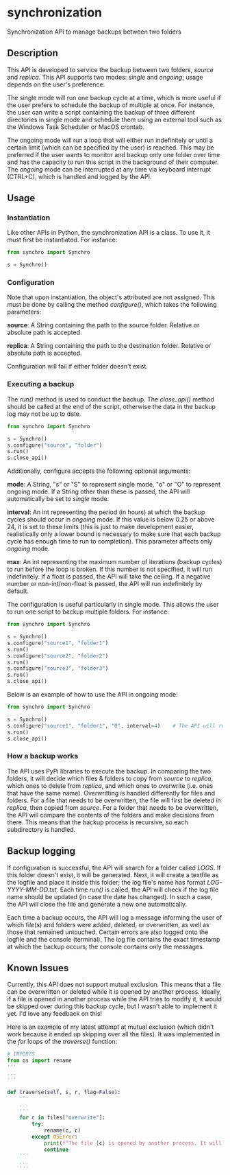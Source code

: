 # synchronization
Synchronization API to manage backups between two folders

## Description
This API is developed to service the backup between two folders, _source_ and _replica_. This API supports two modes: _single_ and _ongoing_; usage depends on the user's preference.

The single mode will run one backup cycle at a time, which is more useful if the user prefers to schedule the backup of multiple at once. For instance, the user can write a script containing the backup of three different directories in single mode and schedule them using an external tool such as the Windows Task Scheduler or MacOS crontab.

The ongoing mode will run a loop that will either run indefinitely or until a certain limit (which can be specified by the user) is reached. This may be preferred if the user wants to monitor and backup only one folder over time and has the capacity to run this script in the background of their computer. The _ongoing_ mode can be interrupted at any time via keyboard interrupt (CTRL+C), which is handled and logged by the API.

## Usage

### Instantiation

Like other APIs in Python, the synchronization API is a class. To use it, it must first be instantiated. For instance:
```python
from synchro import Synchro

s = Synchro()
```

### Configuration

Note that upon instantiation, the object's attributed are not assigned. This must be done by calling the method _configure()_, which takes the following parameters:

__source__: A String containing the path to the source folder. Relative or absolute path is accepted.

__replica__: A String containing the path to the destination folder. Relative or absolute path is accepted.

Configuration will fail if either folder doesn't exist.

### Executing a backup

The _run()_ method is used to conduct the backup. The _close_api()_ method should be called at the end of the script, otherwise the data in the backup log may not be up to date.

```python
from synchro import Synchro

s = Synchro()
s.configure("source", "folder")
s.run()
s.close_api()
```

Additionally, configure accepts the following optional arguments:


__mode__: A String, "s" or "S" to represent single mode, "o" or "O" to represent ongoing mode. If a String other than these is passed, the API will automatically be set to _single_ mode.


__interval__: An int representing the period (in hours) at which the backup cycles should occur in _ongoing_ mode. If this value is below 0.25 or above 24, it is set to these limits (this is just to make development easier, realistically only a lower bound is necessary to make sure that each backup cycle has enough time to run to completion). This parameter affects only _ongoing_ mode.


__max__: An int representing the maximum number of iterations (backup cycles) to run before the loop is broken. If this number is not specified, it will run indefinitely. If a float is passed, the API will take the ceiling. If a negative number or non-int/non-float is passed, the API will run indefinitely by default.



The configuration is useful particularly in single mode. This allows the user to run one script to backup multiple folders. For instance:

```python
from synchro import Synchro

s = Synchro()
s.configure("source1", "folder1")
s.run()
s.configure("source2", "folder2")
s.run()
s.configure("source3", "folder3")
s.run()
s.close_api()
```

Below is an example of how to use the API in ongoing mode:
```python
from synchro import Synchro

s = Synchro()
s.configure("source1", "folder1", "O", interval=4)    # The API will run a backup cycle every 4 hours, indefinitely
s.run()
s.close_api()
```

### How a backup works
The API uses PyPi libraries to execute the backup. In comparing the two folders, it will decide which files & folders to copy from _source_ to _replica_, which ones to delete from _replica_, and which ones to overwrite (i.e. ones that have the same name). Overwritting is handled differently for files and folders. For a file that needs to be overwritten, the file will first be deleted in _replica_, then copied from _source_. For a folder that needs to be overwritten, the API will compare the contents of the folders and make decisions from there. This means that the backup process is recursive, so each subdirectory is handled.

## Backup logging
If configuration is successful, the API will search for a folder called _LOGS_. If this folder doesn't exist, it will be generated. Next, it will create a textfile as the logfile and place it inside this folder; the log file's name has format _LOG-YYYY-MM-DD.txt_. Each time _run()_ is called, the API will check if the log file name should be updated (in case the date has changed). In such a case, the API will close the file and generate a new one automatically.


Each time a backup occurs, the API will log a message informing the user of which file(s) and folders were added, deleted, or overwritten, as well as those that remained untouched. Certain errors are also logged onto the logfile and the console (terminal). The log file contains the exact timestamp at which the backup occurs; the console contains only the messages.

## Known Issues
Currently, this API does not support mutual exclusion. This means that a file can be overwritten or deleted while it is opened by another process. Ideally, if a file is opened in another process while the API tries to modify it, it would be skipped over during this backup cycle, but I wasn't able to implement it yet. I'd love any feedback on this!

Here is an example of my latest attempt at mutual exclusion (which didn't work because it ended up skipping over all the files). It was implemented in the _for_ loops of the _traverse()_ function:
```python
# IMPORTS
from os import rename
'''
...
'''

def traverse(self, s, r, flag=False):
    '''
    ...
    '''
    for c in files["overwrite"]:
        try:
            rename(c, c)
        except OSError:
            print(f"The file {c} is opened by another process. It will not be backed up during this cycle")
            continue
    '''
    ...
    '''
```
